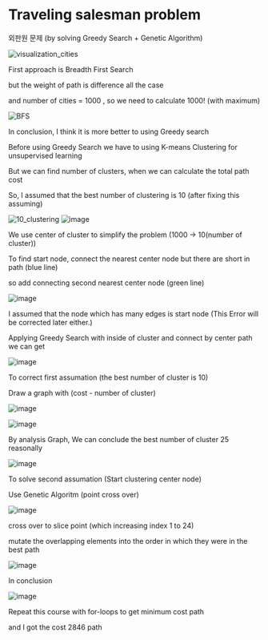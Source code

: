 # Traveling salesman problem
외판원 문제 (by solving Greedy Search + Genetic Algorithm)

![visualization_cities](https://user-images.githubusercontent.com/68888169/166189546-7e1f242b-35db-4630-b60e-c214fc1f5887.PNG)

First approach is Breadth First Search

but the weight of path is difference all the case

and number of cities = 1000 , so we need to calculate 1000! (with maximum)

![BFS](https://user-images.githubusercontent.com/68888169/166190235-04534425-7fb8-4313-ac85-0f5090f94bc6.png)

In conclusion, I think it is more better to using Greedy search

Before using Greedy Search we have to using K-means Clustering for unsupervised learning

But we can find number of clusters, when we can calculate the total path cost

So, I assumed that the best number of clustering is 10 (after fixing this assuming)

![10_clustering](https://user-images.githubusercontent.com/68888169/166190909-c74ed1d1-404b-4a8f-91c5-9eef8c5e18a2.png) 
![image](https://user-images.githubusercontent.com/68888169/166191063-c4b3ce8c-6f8d-451f-b129-8ddf3b91d12a.png)

We use center of cluster to simplify the problem (1000 -> 10(number of cluster))

To find start node, connect the nearest center node but there are short in path (blue line)

so add connecting second nearest center node (green line)

![image](https://user-images.githubusercontent.com/68888169/166191617-0e8f91b3-5e66-4974-bf29-68cae99a3924.png)

I assumed that the node which has many edges is start node (This Error will be corrected later either.) 

Applying Greedy Search with inside of cluster and connect by center path we can get

![image](https://user-images.githubusercontent.com/68888169/166191921-468ed9e1-fd19-4b75-b9af-26825157c672.png)


To correct first assumation (the best number of cluster is 10)

Draw a graph with (cost - number of cluster)

![image](https://user-images.githubusercontent.com/68888169/166192055-09ad8f6f-4d27-4e2e-898e-c29cdb1e43ed.png)

![image](https://user-images.githubusercontent.com/68888169/166192126-a7358634-a84d-4a34-b9bd-9e8ac9407b0f.png)

By analysis Graph, We can conclude the best number of cluster 25 reasonally

![image](https://user-images.githubusercontent.com/68888169/166192330-c6b3f837-f898-4b4a-bbb8-6c90886887b5.png)

To solve second assumation (Start clustering center node)

Use Genetic Algoritm (point cross over)

![image](https://user-images.githubusercontent.com/68888169/166192487-6110878f-6f63-4033-b7cc-4ee043c2bb6f.png)

cross over to slice point (which increasing index 1 to 24)

mutate the overlapping elements into the order in which they were in the best path

![image](https://user-images.githubusercontent.com/68888169/166192817-c54b0567-1609-4d76-8467-93fb5372b684.png)

In conclusion

![image](https://user-images.githubusercontent.com/68888169/166192892-ce7f1cba-611b-487a-a3a4-80335fdea60a.png)

Repeat this course with for-loops to get minimum cost path

and I got the cost 2846 path

